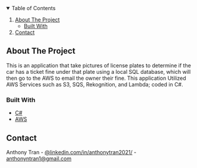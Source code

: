 <!-- TABLE OF CONTENTS -->
<details open="open">
  <summary>Table of Contents</summary>
  <ol>
    <li>
      <a href="#about-the-project">About The Project</a>
      <ul>
        <li><a href="#built-with">Built With</a></li>
      </ul>
    </li>
    <li><a href="#contact">Contact</a></li>
  </ol>
</details>

## About The Project

This is an application that take pictures of license plates to determine if the car has a ticket fine under that plate using a local SQL database, which will then go to the AWS to email the owner their fine. This application Utilized AWS Services such as S3, SQS, Rekognition, and Lambda; coded in C#.


### Built With

* [C#](https://docs.microsoft.com/en-us/dotnet/csharp/tour-of-csharp/)
* [AWS](https://aws.amazon.com/)

<!-- CONTACT -->
## Contact

Anthony Tran - [@linkedin.com/in/anthonytran2021/](https://www.linkedin.com/in/anthonytran2021/) - anthonyntran1@gmail.com
